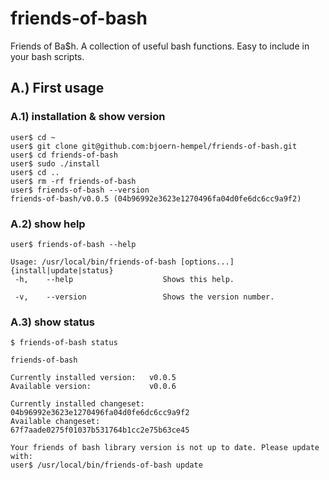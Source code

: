 # friends-of-bash

Friends of Ba$h. A collection of useful bash functions. Easy to include in your bash scripts.

## A.) First usage

### A.1) installation & show version

```
user$ cd ~
user$ git clone git@github.com:bjoern-hempel/friends-of-bash.git
user$ cd friends-of-bash
user$ sudo ./install
user$ cd ..
user$ rm -rf friends-of-bash
user$ friends-of-bash --version
friends-of-bash/v0.0.5 (04b96992e3623e1270496fa04d0fe6dc6cc9a9f2)
```

### A.2) show help

```
user$ friends-of-bash --help

Usage: /usr/local/bin/friends-of-bash [options...] {install|update|status}
 -h,    --help                    Shows this help.

 -v,    --version                 Shows the version number.

```

### A.3) show status

```
$ friends-of-bash status

friends-of-bash

Currently installed version:   v0.0.5
Available version:             v0.0.6

Currently installed changeset: 04b96992e3623e1270496fa04d0fe6dc6cc9a9f2
Available changeset:           67f7aade0275f01037b531764b1cc2e75b63ce45

Your friends of bash library version is not up to date. Please update with:
user$ /usr/local/bin/friends-of-bash update
```

